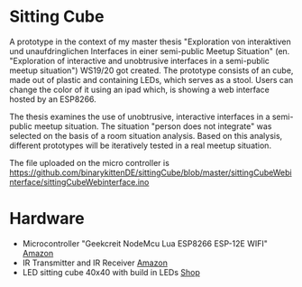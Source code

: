 # Sitting Cube 
A prototype in the context of my master thesis "Exploration von interaktiven und unaufdringlichen Interfaces in einer semi-public Meetup Situation" (en. "Exploration of interactive and unobtrusive interfaces in a semi-public meetup situation") WS19/20 got created.
The prototype consists of an cube, made out of plastic and containing LEDs, which serves as a stool. Users can change the color of it using an ipad which, is showing a web interface hosted by an ESP8266.

The thesis examines the use of unobtrusive, interactive interfaces in a semi-public meetup situation. The situation "person does not integrate" was selected on the basis of a room situation analysis. Based on this analysis, different prototypes will be iteratively tested in a real meetup situation.

The file uploaded on the micro controller is https://github.com/binarykittenDE/sittingCube/blob/master/sittingCubeWebinterface/sittingCubeWebinterface.ino

# Hardware
- Microcontroller "Geekcreit NodeMcu Lua ESP8266 ESP-12E WIFI" [Amazon](https://www.amazon.de/gp/product/B018E741G4/ref=ppx_yo_dt_b_asin_title_o05_s00?ie=UTF8&psc=1)
- IR Transmitter and IR Receiver [Amazon](https://www.amazon.de/gp/product/B07BFNGF53/ref=ppx_yo_dt_b_asin_title_o01_s00?ie=UTF8&psc=1)
- LED sitting cube 40x40 with build in LEDs [Shop](https://www.pkgreen.de/products/40cm-led-wurfel-sitz-hocker)
